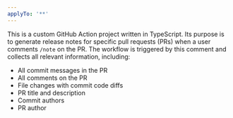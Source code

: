```yaml
---
applyTo: '**'
---
```


This is a custom GitHub Action project written in TypeScript. Its purpose is to generate release notes for specific pull requests (PRs) when a user comments `/note` on the PR. The workflow is triggered by this comment and collects all relevant information, including:

- All commit messages in the PR
- All comments on the PR
- File changes with commit code diffs
- PR title and description
- Commit authors
- PR author
